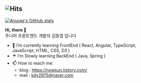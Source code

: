 ## ![Hits](https://hits.seeyoufarm.com/api/count/incr/badge.svg?url=https%3A%2F%2Fgithub.com%2FYoepee%2FYoepee&count_bg=%23D9DCFB&title_bg=%23000000&icon=&icon_color=%23D9DCFB&title=hits&edge_flat=false)

[![Anurag's GitHub stats](https://github-readme-stats.vercel.app/api?username=Yoepee&show_icons=true&bg_color=00000000)](https://github.com/Yoepee/github-readme-stats)

**Hi, there 👋** </br>
주니어 프론트엔드 개발자 김동엽 입니다

- 🌱 I’m currently learning FrontEnd ( React, Angular, TypeScript, JavaScript, HTML, CSS, D3 ) </br>
- ☔ I’m Slowly learning BackEnd ( Java, Spring ) </br>
- 📫 How to reach me: </br>
  -  blog : https://nowsun.tistory.com/ </br>
  -  mail : kdy2975@naver.com

<!--
**Yoepee/Yoepee** is a ✨ _special_ ✨ repository because its `README.md` (this file) appears on your GitHub profile.

Here are some ideas to get you started:

- 🔭 I’m currently working on ...
- 🌱 I’m currently learning ...
- 👯 I’m looking to collaborate on ...
- 🤔 I’m looking for help with ...
- 💬 Ask me about ...
- 📫 How to reach me: ...
- 😄 Pronouns: ...
- ⚡ Fun fact: ...
-->
